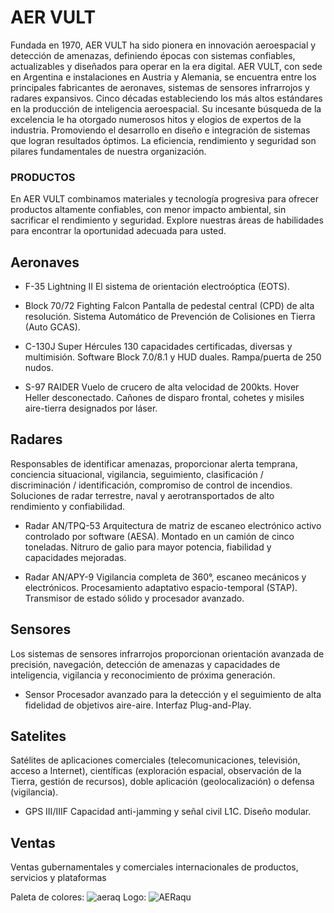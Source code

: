 # AER VULT

Fundada en 1970, AER VULT ha sido pionera en innovación aeroespacial y detección de amenazas, definiendo épocas con sistemas confiables, actualizables y diseñados para operar en la era digital.
AER VULT, con sede en Argentina e instalaciones en Austria y Alemania, se encuentra entre los principales fabricantes de aeronaves, sistemas de sensores infrarrojos y radares expansivos.
Cinco décadas estableciendo los más altos estándares en la producción de inteligencia aeroespacial. Su incesante búsqueda de la excelencia le ha otorgado numerosos hitos y elogios de expertos de la industria. Promoviendo el desarrollo en diseño e integración de sistemas que logran resultados óptimos. La eficiencia, rendimiento y seguridad son pilares fundamentales de nuestra organización.



### PRODUCTOS

En AER VULT combinamos materiales y tecnología progresiva para ofrecer productos altamente confiables, con menor impacto ambiental, sin sacrificar el rendimiento y seguridad.
Explore nuestras áreas de habilidades para encontrar la oportunidad adecuada para usted.

## Aeronaves

- F-35 Lightning II
El sistema de orientación electroóptica (EOTS).

- Block 70/72 Fighting Falcon
Pantalla de pedestal central (CPD) de alta resolución.
Sistema Automático de Prevención de Colisiones en Tierra (Auto GCAS).

- C-130J Super Hércules
130 capacidades certificadas, diversas y multimisión.
Software Block 7.0/8.1 y HUD duales.
Rampa/puerta de 250 nudos.

- S-97 RAIDER
Vuelo de crucero de alta velocidad de 200kts.
Hover Heller desconectado.
Cañones de disparo frontal, cohetes y misiles aire-tierra designados por láser.

## Radares

Responsables de identificar amenazas, proporcionar alerta temprana, conciencia situacional, vigilancia, seguimiento, clasificación / discriminación / identificación, compromiso de control de incendios. Soluciones de radar terrestre, naval y aerotransportados de alto rendimiento y confiabilidad.

- Radar AN/TPQ-53
Arquitectura de matriz de escaneo electrónico activo controlado por software (AESA).
Montado en un camión de cinco toneladas.
Nitruro de galio para mayor potencia, fiabilidad y capacidades mejoradas.

- Radar AN/APY-9
Vigilancia completa de 360°, escaneo mecánicos y electrónicos.
Procesamiento adaptativo espacio-temporal (STAP).
Transmisor de estado sólido y procesador avanzado.

## Sensores

Los sistemas de sensores infrarrojos proporcionan orientación avanzada de precisión, navegación, detección de amenazas y capacidades de inteligencia, vigilancia y reconocimiento 
de próxima generación.

- Sensor
Procesador avanzado para la detección y el seguimiento de alta fidelidad de objetivos aire-aire.
Interfaz Plug-and-Play.

## Satelites

Satélites de aplicaciones comerciales (telecomunicaciones, televisión, acceso a Internet), científicas (exploración espacial, observación de la Tierra, gestión de recursos), doble aplicación (geolocalización) o defensa (vigilancia).

- GPS III/IIIF
Capacidad anti-jamming y señal civil L1C.
Diseño modular.

## Ventas

Ventas gubernamentales y comerciales internacionales de productos, servicios y plataformas

Paleta de colores: ![aeraq](https://github.com/onnikko/GuerreroLoichtl-AERAquarium/assets/136842947/1b8714ca-9156-48d4-a59f-689cf4fab85e)
Logo: ![AERaqu](https://github.com/onnikko/GuerreroLoichtl-AERAquarium/assets/136842947/3f36b2e4-a853-4204-81b5-1f62398fab66)

